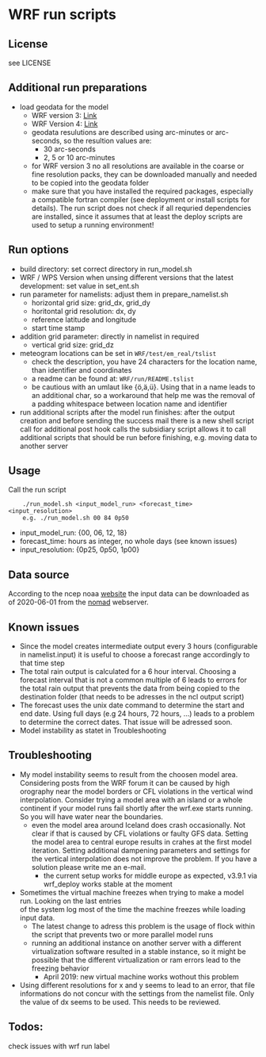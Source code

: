 # WRF run scripts

## License
see LICENSE

## Additional run preparations
* load geodata for the model
  - WRF version 3: [Link](http://www2.mmm.ucar.edu/wrf/users/download/get_sources_wps_geog_V3.html)
  - WRF Version 4: [Link](http://www2.mmm.ucar.edu/wrf/users/download/get_sources_wps_geog.html)
  - geodata resulutions are described using arc-minutes or arc-seconds, so the resultion values are:
    * 30 arc-seconds
    * 2, 5 or 10 arc-minutes
  - for WRF version 3 no all resolutions are available in the coarse or fine resolution packs, they can
    be downloaded manually and needed to be copied into the geodata folder
  - make sure that you have installed the required packages, especially a compatible fortran compiler (see deployment
    or install scripts for details). The run script does not check if all requried dependencies are installed, since
    it assumes that at least the deploy scripts are used to setup a running environment!

## Run options
* build directory: set correct directory in run_model.sh
* WRF / WPS Version when unsing different versions that the latest development: set value in set_ent.sh
* run parameter for namelists: adjust them in prepare_namelist.sh
  - horizontal grid size: grid_dx, grid_dy
  - horitontal grid resolution: dx, dy
  - reference latitude and longitude
  - start time stamp
* addition grid parameter: directly in namelist in required
  - vertical grid size: grid_dz
* meteogram locations can be set in `WRF/test/em_real/tslist`
  - check the description, you have 24 characters for the location name, than identifier and coordinates
  - a readme can be found at: `WRF/run/README.tslist`
  - be cautious with an umlaut like {ö,ä,ü}. Using that in a name leads to an additional char, so a workaround
    that help me was the removal of a padding whitespace between location name and identifier
* run additional scripts after the model run finishes: after the output creation and before sending the success mail
  there is a new shell script call for additional post hook calls the subsidiary script allows it to call additional scripts
  that should be run before finishing, e.g. moving data to another server

## Usage
Call the run script
```
    ./run_model.sh <input_model_run> <forecast_time> <input_resolution>
    e.g. ./run_model.sh 00 84 0p50
```
* input_model_run: {00, 06, 12, 18}
* forecast_time: hours as integer, no whole days (see known issues)
* input_resolution: {0p25, 0p50, 1p00}

## Data source
According to the ncep noaa [website](https://www.nco.ncep.noaa.gov/pmb/products/gfs/#GFS) the input data can be downloaded as of
2020-06-01 from the [nomad](https://nomads.ncep.noaa.gov/pub/) webserver.

## Known issues
* Since the model creates intermediate output every 3 hours (configurable in namelist.input)
  it is useful to choose a forecast range accordingly to that time step
* The total rain output is calculated for a 6 hour interval. Choosing a forecast interval that is not
  a common multiple of 6 leads to errors for the total rain output that prevents the data from
  being copied to the destination folder (that needs to be adresses in the ncl output script)
* The forecast uses the unix date command to determine the start and end date. Using full days (e.g
  24 hours, 72 hours, ...) leads to a problem to determine the correct dates. That issue will be
  adressed soon.
* Model instability as statet in Troubleshooting

## Troubleshooting
* My model instability seems to result from the choosen model area. Considering posts from the WRF 
  forum it can be caused by high orography near the model borders or CFL violations in the vertical wind
  interpolation. Consider trying a model area with an island or a whole continent if your model runs 
  fail shortly after the wrf.exe starts running. So you will have water near the boundaries.
  - even the model area around Iceland does crash occasionally. Not clear if that is caused by CFL 
    violations or faulty GFS data. Setting the model area to central europe results in crahes at
    the first model iteration. Setting additional dampening parameters and settings for the vertical
    interpolation does not improve the problem. If you have a solution please write me an e-mail.
      - the current setup works for middle europe as expected, v3.9.1 via wrf_deploy works stable at the moment
* Sometimes the virtual machine freezes when trying to make a model run. Looking on the last entries  
  of the system log most of the time the machine freezes while loading input data.
  - The latest change to adress this problem is the usage of flock within the script that prevents two or more
    parallel model runs
  - running an additional instance on another server with a different virtualization software resulted in a stable
    instance, so it might be possible that the different virtualization or ram errors lead to the freezing behavior
      - April 2019: new virtual machine works wothout this problem
* Using different resolutions for x and y seems to lead to an error, that file informations do not
  concur with the settings from the namelist file. Only the value of dx seems to be used. This
  needs to be reviewed.

## Todos:
check issues with wrf run label
